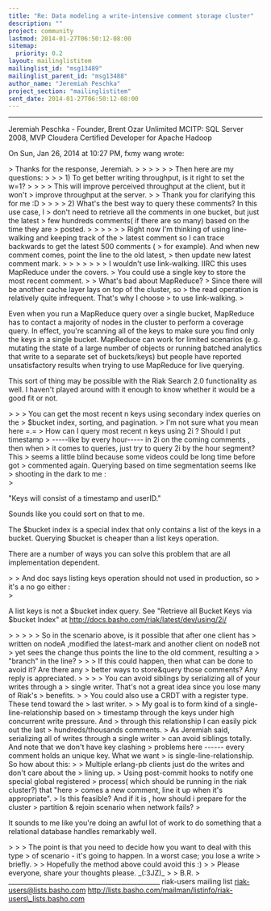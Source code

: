 ```yaml
---
title: "Re: Data modeling a write-intensive comment storage cluster"
description: ""
project: community
lastmod: 2014-01-27T06:50:12-08:00
sitemap:
  priority: 0.2
layout: mailinglistitem
mailinglist_id: "msg13489"
mailinglist_parent_id: "msg13488"
author_name: "Jeremiah Peschka"
project_section: "mailinglistitem"
sent_date: 2014-01-27T06:50:12-08:00
---
```



---
Jeremiah Peschka - Founder, Brent Ozar Unlimited
MCITP: SQL Server 2008, MVP
Cloudera Certified Developer for Apache Hadoop


On Sun, Jan 26, 2014 at 10:27 PM, fxmy wang  wrote:

&gt; Thanks for the response, Jeremiah.
&gt;
&gt;
&gt;
&gt; &gt; &gt; Then here are my questions:
&gt; &gt; &gt; 1) To get better writing throughput, is it right to set the w=1?
&gt; &gt;
&gt; &gt; This will improve perceived throughput at the client, but it won't
&gt; improve throughput at the server.
&gt;
&gt; Thank you for clarifying this for me :D
&gt;
&gt; &gt; &gt; 2) What's the best way to query these comments? In this use case, I
&gt; don't need to retrieve all the comments in one bucket, but just the latest
&gt; few hundreds comments( if there are so many) based on the time they are
&gt; posted.
&gt; &gt; &gt;
&gt; &gt; &gt; Right now I'm thinking of using line-walking and keeping track of the
&gt; latest comment so I can trace backwards to get the latest 500 comments (
&gt; for example). And when new comment comes, point the line to the old latest,
&gt; then update new latest comment mark.
&gt; &gt; &gt;
&gt; &gt;
&gt; &gt; I wouldn't use link-walking. IIRC this uses MapReduce under the covers.
&gt; You could use a single key to store the most recent comment.
&gt;
&gt; What's bad about MapReduce?
&gt; Since there will be another cache layer lays on top of the cluster, so
&gt; the read operation is relatively quite infrequent. That's why I choose
&gt; to use link-walking.
&gt;

Even when you run a MapReduce query over a single bucket, MapReduce has to
contact a majority of nodes in the cluster to perform a coverage query. In
effect, you're scanning all of the keys to make sure you find only the keys
in a single bucket. MapReduce can work for limited scenarios (e.g. mutating
the state of a large number of objects or running batched analytics that
write to a separate set of buckets/keys) but people have reported
unsatisfactory results when trying to use MapReduce for live querying.

This sort of thing may be possible with the Riak Search 2.0 functionality
as well. I haven't played around with it enough to know whether it would be
a good fit or not.


&gt;
&gt; &gt; You can get the most recent n keys using secondary index queries on the
&gt; $bucket index, sorting, and pagination.
&gt; I'm not sure what you mean here =.=
&gt; How can I query most recent n keys using 2i ? Should I put timestamp
&gt; -----like by every hour----- in 2i on the coming comments , then when
&gt; it comes to queries, just try to query 2i by the hour segment? This
&gt; seems a little blind because some videos could be long time before got
&gt; commented again. Querying based on time segmentation seems like
&gt; shooting in the dark to me :\
&gt;

"Keys will consist of a timestamp and userID."

Sounds like you could sort on that to me.

The $bucket index is a special index that only contains a list of the keys
in a bucket. Querying $bucket is cheaper than a list keys operation.

There are a number of ways you can solve this problem that are all
implementation dependent.


&gt;
&gt; And doc says listing keys operation should not used in production, so
&gt; it's a no go either :\
&gt;

A list keys is not a $bucket index query. See "Retrieve all Bucket Keys via
$bucket Index" at http://docs.basho.com/riak/latest/dev/using/2i/

&gt;
&gt;
&gt; &gt; &gt; So in the scenario above, is it possible that after one client has
&gt; written on nodeA ,modified the latest-mark and another client on nodeB not
&gt; yet sees the change thus points the line to the old comment, resulting a
&gt; "branch" in the line?
&gt; &gt; &gt; If this could happen, then what can be done to avoid it? Are there any
&gt; better ways to store&query those comments? Any reply is appreciated.
&gt; &gt;
&gt; &gt; You can avoid siblings by serializing all of your writes through a
&gt; single writer. That's not a great idea since you lose many of Riak's
&gt; benefits.
&gt; &gt; You could also use a CRDT with a register type. These tend toward the
&gt; last writer.
&gt;
&gt; My goal is to form kind of a single-line-relationship based on
&gt; timestamp through the keys under high concurrent write pressure. And
&gt; through this relationship I can easily pick out the last
&gt; hundreds/thousands comments.
&gt; As Jeremiah said, serializing all of writes through a single writer
&gt; can avoid siblings totally. And note that we don't have key clashing
&gt; problems here ------ every comment holds an unique key. What we want
&gt; is single-line-relationship. So how about this:
&gt;
&gt; Multiple erlang-pb clients just do the writes and don't care about the
&gt; lining up.
&gt; Using post-commit hooks to notify one special global registered
&gt; process( which should be running in the riak cluster?) that "here
&gt; comes a new comment, line it up when it's appropriate".
&gt; Is this feasible? And if it is , how should i prepare for the cluster
&gt; partition & rejoin scenario when network fails?
&gt;

It sounds to me like you're doing an awful lot of work to do something that
a relational database handles remarkably well.


&gt;
&gt; &gt; The point is that you need to decide how you want to deal with this type
&gt; of scenario - it's going to happen. In a worst case; you lose a write
&gt; briefly.
&gt;
&gt; Hopefully the method above could avoid this :)
&gt;
&gt; Please everyone, share your thoughts please. \_(:3JZ)\_
&gt;
&gt; B.R.
&gt;
\_\_\_\_\_\_\_\_\_\_\_\_\_\_\_\_\_\_\_\_\_\_\_\_\_\_\_\_\_\_\_\_\_\_\_\_\_\_\_\_\_\_\_\_\_\_\_
riak-users mailing list
riak-users@lists.basho.com
http://lists.basho.com/mailman/listinfo/riak-users\_lists.basho.com

